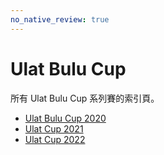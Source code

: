 ```yaml
---
no_native_review: true
---
```


# Ulat Bulu Cup

所有 Ulat Bulu Cup 系列賽的索引頁。

- [Ulat Bulu Cup 2020](2020)
- [Ulat Cup 2021](2021)
- [Ulat Cup 2022](2022)